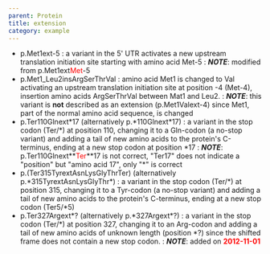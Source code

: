 ```yaml
---
parent: Protein
title: extension
category: example
---
```


*	p.Met1ext-5
	:	a variant in the 5' UTR activates a new upstream translation initiation site starting with amino acid Met-5
	:	_**NOTE**_: modified from p.Met1ext<font color="red">Met</font>-5
*	p.Met1_Leu2insArgSerThrVal
	:	amino acid Met1 is changed to Val activating an upstream translation initiation site at position -4 (Met-4), insertion amino acids ArgSerThrVal between Mat1 and Leu2.
	:	_**NOTE**_:	this variant is **not** described as an extension (p.Met1Valext-4) since Met1, part of the normal amino acid sequence, is changed
*	p.Ter110Glnext\*17  (alternatively p.\*110Glnext\*17)
	:	a variant in the stop codon (Ter/\*) at position 110, changing it to a Gln-codon (a no-stop variant) and adding a tail of new amino acids to the protein's C-terminus, ending at a new stop codon at position \*17
	: _**NOTE**_: p.Ter110Glnext**<font color="red">Ter</font>**17 is not correct, "Ter17" does not indicate a "position"  but "amino acid 17", only "\*" is correct
*	p.(Ter315TyrextAsnLysGlyThrTer)  (alternatively p.\*315TyrextAsnLysGlyThr\*)
	:	a variant in the stop codon (Ter/\*) at position 315, changing it to a Tyr-codon (a no-stop variant) and adding a tail of new amino acids to the protein's C-terminus, ending at a new stop codon (Ter5/\*5)
*	p.Ter327Argext\*? (alternatively p.\*327Argext\*?)
	:	a variant in the stop codon (Ter/\*) at position 327, changing it to an Arg-codon and adding a tail of new amino acids of unknown length (position \*?) since the shifted frame does not contain a new stop codon.
	:	_**NOTE**_: added on **<font color="red">2012-11-01</font>**
